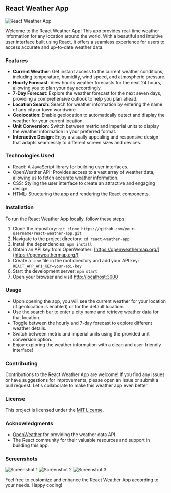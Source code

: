 ## React Weather App

![React Weather App](https://your-image-url.com)

Welcome to the React Weather App! This app provides real-time weather information for any location around the world. With a beautiful and intuitive user interface built using React, it offers a seamless experience for users to access accurate and up-to-date weather data.

### Features

- **Current Weather**: Get instant access to the current weather conditions, including temperature, humidity, wind speed, and atmospheric pressure.
- **Hourly Forecast**: View hourly weather forecasts for the next 24 hours, allowing you to plan your day accordingly.
- **7-Day Forecast**: Explore the weather forecast for the next seven days, providing a comprehensive outlook to help you plan ahead.
- **Location Search**: Search for weather information by entering the name of any city or town worldwide.
- **Geolocation**: Enable geolocation to automatically detect and display the weather for your current location.
- **Unit Conversion**: Switch between metric and imperial units to display the weather information in your preferred format.
- **Interactive Design**: Enjoy a visually appealing and responsive design that adapts seamlessly to different screen sizes and devices.

### Technologies Used

- React: A JavaScript library for building user interfaces.
- OpenWeather API: Provides access to a vast array of weather data, allowing us to fetch accurate weather information.
- CSS: Styling the user interface to create an attractive and engaging design.
- HTML: Structuring the app and rendering the React components.

### Installation

To run the React Weather App locally, follow these steps:

1. Clone the repository: `git clone https://github.com/your-username/react-weather-app.git`
2. Navigate to the project directory: `cd react-weather-app`
3. Install the dependencies: `npm install`
4. Obtain an API key from OpenWeather: [https://openweathermap.org/](https://openweathermap.org/)
5. Create a `.env` file in the root directory and add your API key: `REACT_APP_API_KEY=your-api-key`
6. Start the development server: `npm start`
7. Open your browser and visit [http://localhost:3000](http://localhost:3000)

### Usage

- Upon opening the app, you will see the current weather for your location (if geolocation is enabled) or for the default location.
- Use the search bar to enter a city name and retrieve weather data for that location.
- Toggle between the hourly and 7-day forecast to explore different weather details.
- Switch between metric and imperial units using the provided unit conversion option.
- Enjoy exploring the weather information with a clean and user-friendly interface!

### Contributing

Contributions to the React Weather App are welcome! If you find any issues or have suggestions for improvements, please open an issue or submit a pull request. Let's collaborate to make this weather app even better.

### License

This project is licensed under the [MIT License](https://opensource.org/licenses/MIT).

### Acknowledgments

- [OpenWeather](https://openweathermap.org/) for providing the weather data API.
- The React community for their valuable resources and support in building this app.

### Screenshots

![Screenshot 1](https://your-screenshot-url.com)
![Screenshot 2](https://your-screenshot-url.com)
![Screenshot 3](https://your-screenshot-url.com)

Feel free to customize and enhance the React Weather App according to your needs. Happy coding!
